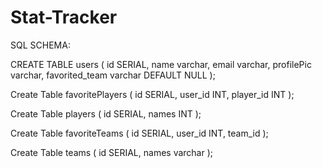 # Stat-Tracker


SQL SCHEMA: 

CREATE TABLE users (
    id  SERIAL,
    name varchar,
    email  varchar, 
    profilePic varchar,
    favorited_team varchar DEFAULT NULL
);

Create Table favoritePlayers (
  id SERIAL,
  user_id INT,
  player_id INT
);

Create Table players (
  id SERIAL,
  names INT
);

Create Table favoriteTeams (
  id SERIAL,
  user_id INT,
  team_id
);

Create Table teams (
  id SERIAL,
  names varchar
);

